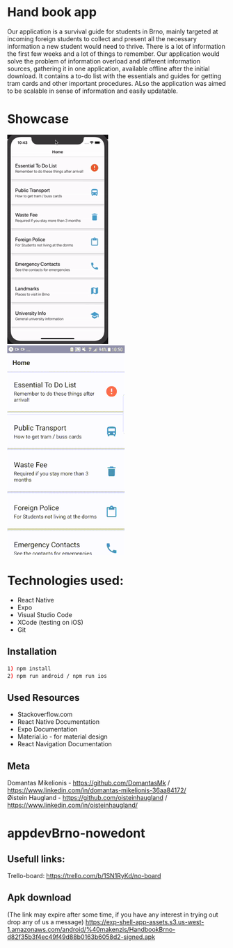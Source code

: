 # Hand book app

Our application is a survival guide for students in Brno, mainly targeted at incoming foreign students to collect and present all the necessary information a new student would need to thrive. There is a lot of information the first few weeks and a lot of things to remember. Our application would solve the problem of information overload and different information sources, gathering it in one application, available offline after the initial download. It contains a to-do list with the essentials and guides for getting tram cards and other important procedures. ALso the application was aimed to be scalable in sense of information and easily updatable.

# Showcase
![](ios_Screencast.gif)
![](android_Screencast.gif)


# Technologies used:

- React Native
- Expo 
- Visual Studio Code 
- XCode (testing on iOS)
- Git


## Installation

```sh
1) npm install 
2) npm run android / npm run ios
```

## Used Resources
- Stackoverflow.com
- React Native Documentation
- Expo Documentation
- Material.io - for material design
- React Navigation Documentation


## Meta

Domantas Mikelionis - https://github.com/DomantasMk / https://www.linkedin.com/in/domantas-mikelionis-36aa84172/  
Øistein Haugland - https://github.com/oisteinhaugland / https://www.linkedin.com/in/oisteinhaugland/

# appdevBrno-nowedont

## Usefull links:
Trello-board: https://trello.com/b/1SN1RyKd/no-board

## Apk download
(The link may expire after some time, if you have any interest in trying out drop any of us a message)
https://exp-shell-app-assets.s3.us-west-1.amazonaws.com/android/%40makenzis/HandbookBrno-d82f35b3f4ec49f49d88b0163b6058d2-signed.apk
